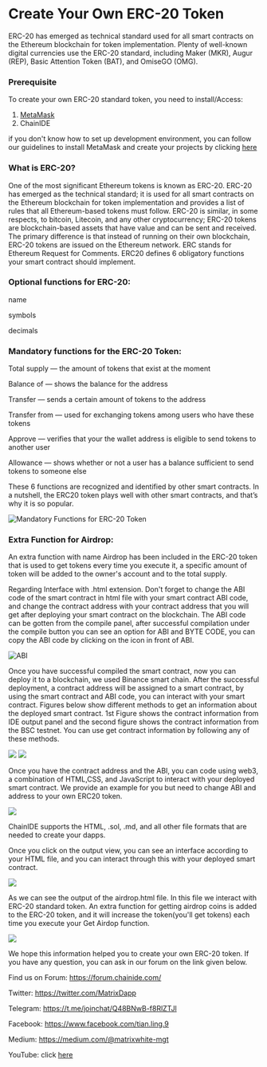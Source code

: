 

# Create Your Own ERC-20 Token


ERC-20 has emerged as technical standard used for all smart contracts on the Ethereum blockchain for token implementation.
Plenty of well-known digital currencies use the ERC-20 standard, including Maker (MKR), Augur (REP), Basic Attention Token (BAT), and OmiseGO (OMG).

### Prerequisite
To create your own ERC-20 standard token, you need to install/Access:
1. [MetaMask](https://metamask.io/)
2. ChainIDE


if you don't know how to set up development environment, you can follow our guidelines to install MetaMask and create your projects by clicking [here](https://chainide.gitbook.io/chainide-english/metamask-integration-with-different-blockchains/untitled)

### What is ERC-20?

One of the most significant Ethereum tokens is known as ERC-20. ERC-20 has emerged as the technical standard; it is used for all smart contracts on the Ethereum blockchain for token implementation and provides a list of rules that all Ethereum-based tokens must follow.
ERC-20 is similar, in some respects, to bitcoin, Litecoin, and any other cryptocurrency; ERC-20 tokens are blockchain-based assets that have value and can be sent and received. The primary difference is that instead of running on their own blockchain, ERC-20 tokens are issued on the Ethereum network. ERC stands for Ethereum Request for Comments. ERC20 defines 6 obligatory functions your smart contract should implement.
### Optional functions for ERC-20:
name

symbols

decimals



### Mandatory functions for the ERC-20 Token:
Total supply — the amount of tokens that exist at the moment

Balance of — shows the balance for the address

Transfer — sends a certain amount of tokens to the address

Transfer from — used for exchanging tokens among users who have these tokens

Approve — verifies that your the wallet address is eligible to send tokens to another user

Allowance — shows whether or not a user has a balance sufficient to send tokens to someone else

These 6 functions are recognized and identified by other smart contracts. In a nutshell, the
ERC20 token plays well with other smart contracts, and that’s why it is so popular.

![Mandatory Functions for ERC-20 Token](https://whitematrix-public-cn-north-1.s3.cn-north-1.amazonaws.com.cn/Erc20+showcase/1.png)
### Extra Function for Airdrop:
An extra function with name Airdrop has been included in the ERC-20 token that is used to get tokens every time you execute it, a specific amount of token will be added to the owner's account and to the total supply.

Regarding Interface with .html extension. Don't forget to change the ABI code of the smart contract in html file with your smart contract ABI code, and change the contract address with your contract address that you will get after deploying your smart contract on the blockchain.
The ABI code can be gotten from the compile panel, after successful compilation under the compile button you can see an option for ABI and BYTE CODE, you can copy the ABI code by clicking on the icon in front of ABI. 

![ABI](https://whitematrix-public-cn-north-1.s3.cn-north-1.amazonaws.com.cn/Erc20+showcase/2.png)

Once you have successful compiled the smart contract, now you can deploy it to a blockchain, we used Binance smart chain. After the successful deployment, a contract address will be assigned to a smart contract, by using the smart contract and ABI code, you can interact with your smart contract. Figures below show different methods to get an information about the deployed smart contract. 1st Figure shows the contract information from IDE output panel and the second figure shows the contract information from the BSC testnet. You can use get contract information by following any of these methods.

![](https://whitematrix-public-cn-north-1.s3.cn-north-1.amazonaws.com.cn/Erc20+showcase/3.png)
![](https://whitematrix-public-cn-north-1.s3.cn-north-1.amazonaws.com.cn/Erc20+showcase/4.png)

Once you have the contract address and the ABI, you can code using web3, a combination of  HTML,CSS, and JavaScript to interact with your deployed smart contract. We provide an example for you but need to change ABI and address to your own ERC20 token.

![](https://whitematrix-public-cn-north-1.s3.cn-north-1.amazonaws.com.cn/Erc20+showcase/5.png)

ChainIDE supports the HTML, .sol, .md, and all other file formats that are needed to create your dapps.

Once you click on the output view, you can see an interface according to your HTML file,
and you can interact through this with your deployed smart contract. 

![](https://whitematrix-public-cn-north-1.s3.cn-north-1.amazonaws.com.cn/Erc20+showcase/6.png)

As we can see the output of the airdrop.html file. In this file we interact with ERC-20 standard token. An extra function for getting airdrop coins is added to the ERC-20 token, and it will increase the token(you'll get tokens) each time you execute your Get Airdop function.

![](https://whitematrix-public-cn-north-1.s3.cn-north-1.amazonaws.com.cn/Erc20+showcase/7.png)

We hope this information helped you to create your own ERC-20 token. If you have any question, you can ask in our forum on the link given below.


Find us on
Forum: https://forum.chainide.com/

Twitter: https://twitter.com/MatrixDapp

Telegram: https://t.me/joinchat/Q48BNwB-f8RlZTJl

Facebook: https://www.facebook.com/tian.ling.9

Medium: https://medium.com/@matrixwhite-mgt

YouTube: click [here](https://www.youtube.com/channel/UCgvPUHayWfxAGiJCI2xOzNg)


